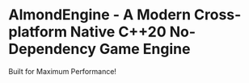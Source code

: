 # AlmondEngine - A Modern Cross-platform Native C++20 No-Dependency Game Engine 
Built for Maximum Performance!
